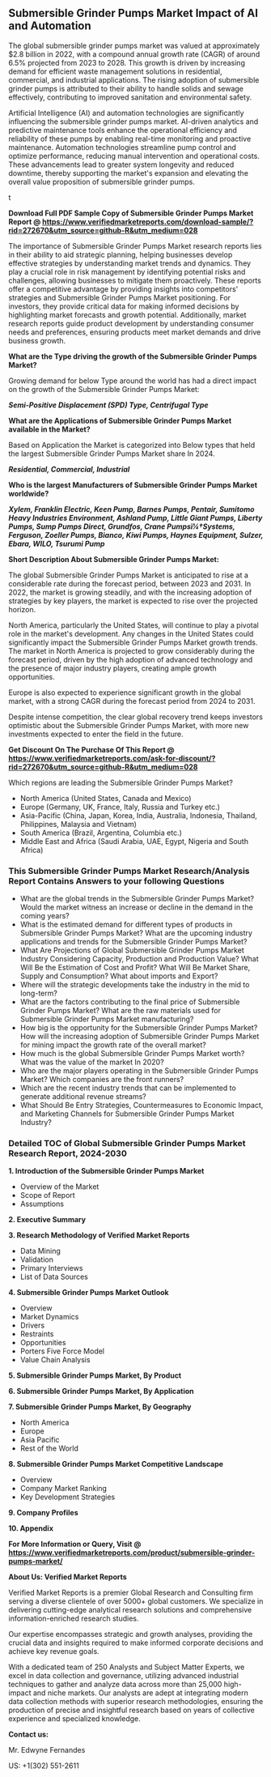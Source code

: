<h2>Submersible Grinder Pumps Market Impact of AI and Automation</h2><p>The global submersible grinder pumps market was valued at approximately $2.8 billion in 2022, with a compound annual growth rate (CAGR) of around 6.5% projected from 2023 to 2028. This growth is driven by increasing demand for efficient waste management solutions in residential, commercial, and industrial applications. The rising adoption of submersible grinder pumps is attributed to their ability to handle solids and sewage effectively, contributing to improved sanitation and environmental safety.</p><p>Artificial Intelligence (AI) and automation technologies are significantly influencing the submersible grinder pumps market. AI-driven analytics and predictive maintenance tools enhance the operational efficiency and reliability of these pumps by enabling real-time monitoring and proactive maintenance. Automation technologies streamline pump control and optimize performance, reducing manual intervention and operational costs. These advancements lead to greater system longevity and reduced downtime, thereby supporting the market's expansion and elevating the overall value proposition of submersible grinder pumps.</p>t</p><p id="" class=""><strong>Download Full PDF Sample Copy of Submersible Grinder Pumps Market Report @ <a href="https://www.verifiedmarketreports.com/download-sample/?rid=272670&utm_source=github-R&utm_medium=028" target="_blank">https://www.verifiedmarketreports.com/download-sample/?rid=272670&utm_source=github-R&utm_medium=028</a></strong></p><p>The importance of&nbsp;Submersible Grinder Pumps Market research reports lies in their ability to aid strategic planning, helping businesses develop effective strategies by understanding market trends and dynamics. They play a crucial role in risk management by identifying potential risks and challenges, allowing businesses to mitigate them proactively. These reports offer a competitive advantage by providing insights into competitors' strategies and Submersible Grinder Pumps Market positioning. For investors, they provide critical data for making informed decisions by highlighting market forecasts and growth potential. Additionally, market research reports guide product development by understanding consumer needs and preferences, ensuring products meet market demands and drive business growth.</p><p><strong>What are the&nbsp;Type driving the growth of the Submersible Grinder Pumps Market?</strong></p><p id="" class="">Growing demand for below Type around the world has had a direct impact on the growth of the Submersible Grinder Pumps Market:</p><em><strong>Semi-Positive Displacement (SPD) Type, Centrifugal Type</strong></em></p><strong>What are the&nbsp;Applications&nbsp;of Submersible Grinder Pumps Market available in the Market?</strong></p><p id="" class="">Based on Application the Market is categorized into Below types that held the largest Submersible Grinder Pumps Market share In 2024.</p><em><strong>Residential, Commercial, Industrial</strong></em></p><strong>Who is the largest Manufacturers of Submersible Grinder Pumps Market worldwide?</strong></p><p><em><strong>Xylem, Franklin Electric, Keen Pump, Barnes Pumps, Pentair, Sumitomo Heavy Industries Environment, Ashland Pump, Little Giant Pumps, Liberty Pumps, Sump Pumps Direct, Grundfos, Crane Pumpsï¼†Systems, Ferguson, Zoeller Pumps, Bianco, Kiwi Pumps, Haynes Equipment, Sulzer, Ebara, WILO, Tsurumi Pump</strong></em></p><p id="" class=""><strong>Short Description About Submersible Grinder Pumps Market:</strong></p><p>The global Submersible Grinder Pumps Market is anticipated to rise at a considerable rate during the forecast period, between 2023 and 2031. In 2022, the market is growing steadily, and with the increasing adoption of strategies by key players, the market is expected to rise over the projected horizon.</p><p>North America, particularly the United States, will continue to play a pivotal role in the market's development. Any changes in the United States could significantly impact the Submersible Grinder Pumps Market growth trends. The market in North America is projected to grow considerably during the forecast period, driven by the high adoption of advanced technology and the presence of major industry players, creating ample growth opportunities.</p><p>Europe is also expected to experience significant growth in the global market, with a strong CAGR during the forecast period from 2024 to 2031.</p><p>Despite intense competition, the clear global recovery trend keeps investors optimistic about the Submersible Grinder Pumps Market, with more new investments expected to enter the field in the future.</p><p id="" class=""><strong>Get Discount On The Purchase Of This Report @ <a href="https://www.verifiedmarketreports.com/ask-for-discount/?rid=272670&utm_source=github-R&utm_medium=028" target="_blank">https://www.verifiedmarketreports.com/ask-for-discount/?rid=272670&utm_source=github-R&utm_medium=028</a></strong></p>Which regions are leading the Submersible Grinder Pumps Market?</p><ul><li>North America (United States, Canada and Mexico)</li><li>Europe (Germany, UK, France, Italy, Russia and Turkey etc.)</li><li>Asia-Pacific (China, Japan, Korea, India, Australia, Indonesia, Thailand, Philippines, Malaysia and Vietnam)</li><li>South America (Brazil, Argentina, Columbia etc.)</li><li>Middle East and Africa (Saudi Arabia, UAE, Egypt, Nigeria and South Africa)</li></ul><h3 id="" class="">This Submersible Grinder Pumps Market Research/Analysis Report Contains Answers to your following Questions</h3><ul><li>What are the global trends in the Submersible Grinder Pumps Market? Would the market witness an increase or decline in the demand in the coming years?</li><li>What is the estimated demand for different types of products in Submersible Grinder Pumps Market? What are the upcoming industry applications and trends for the Submersible Grinder Pumps Market?</li><li>What Are Projections of Global Submersible Grinder Pumps Market Industry Considering Capacity, Production and Production Value? What Will Be the Estimation of Cost and Profit? What Will Be Market Share, Supply and Consumption? What about imports and Export?</li><li>Where will the strategic developments take the industry in the mid to long-term?</li><li>What are the factors contributing to the final price of Submersible Grinder Pumps Market? What are the raw materials used for Submersible Grinder Pumps Market manufacturing?</li><li>How big is the opportunity for the Submersible Grinder Pumps Market? How will the increasing adoption of Submersible Grinder Pumps Market for mining impact the growth rate of the overall market?</li><li>How much is the global Submersible Grinder Pumps Market worth? What was the value of the market In 2020?</li><li>Who are the major players operating in the Submersible Grinder Pumps Market? Which companies are the front runners?</li><li>Which are the recent industry trends that can be implemented to generate additional revenue streams?</li><li>What Should Be Entry Strategies, Countermeasures to Economic Impact, and Marketing Channels for Submersible Grinder Pumps Market Industry?</li></ul><h3 id="" class="">Detailed TOC of Global Submersible Grinder Pumps Market Research Report, 2024-2030</h3><p id="" class=""><strong>1. Introduction of the Submersible Grinder Pumps Market</strong></p><ul><li>Overview of the Market</li><li>Scope of Report</li><li>Assumptions</li></ul><p id="" class=""><strong>2. Executive Summary</strong></p><p id="" class=""><strong>3. Research Methodology of Verified Market Reports</strong></p><ul><li>Data Mining</li><li>Validation</li><li>Primary Interviews</li><li>List of Data Sources</li></ul><p id="" class=""><strong>4. Submersible Grinder Pumps Market Outlook</strong></p><ul><li>Overview</li><li>Market Dynamics</li><li>Drivers</li><li>Restraints</li><li>Opportunities</li><li>Porters Five Force Model</li><li>Value Chain Analysis</li></ul><p id="" class=""><strong>5. Submersible Grinder Pumps Market, By Product</strong></p><p id="" class=""><strong>6. Submersible Grinder Pumps Market, By Application</strong></p><p id="" class=""><strong>7. Submersible Grinder Pumps Market, By Geography</strong></p><ul><li>North America</li><li>Europe</li><li>Asia Pacific</li><li>Rest of the World</li></ul><p id="" class=""><strong>8. Submersible Grinder Pumps Market Competitive Landscape</strong></p><ul><li>Overview</li><li>Company Market Ranking</li><li>Key Development Strategies</li></ul><p id="" class=""><strong>9. Company Profiles</strong></p><p id="" class=""><strong>10. Appendix</strong></p><p id="" class=""><strong>For More Information or Query, Visit @ <a href="https://www.verifiedmarketreports.com/product/submersible-grinder-pumps-market/" target="_blank">https://www.verifiedmarketreports.com/product/submersible-grinder-pumps-market/</a></strong></p><p id="" class=""><strong>About Us: Verified Market Reports</strong></p><p id="" class="">Verified Market Reports is a premier Global Research and Consulting firm serving a diverse clientele of over 5000+ global customers. We specialize in delivering cutting-edge analytical research solutions and comprehensive information-enriched research studies.</p><p id="" class="">Our expertise encompasses strategic and growth analyses, providing the crucial data and insights required to make informed corporate decisions and achieve key revenue goals.</p><p id="" class="">With a dedicated team of 250 Analysts and Subject Matter Experts, we excel in data collection and governance, utilizing advanced industrial techniques to gather and analyze data across more than 25,000 high-impact and niche markets. Our analysts are adept at integrating modern data collection methods with superior research methodologies, ensuring the production of precise and insightful research based on years of collective experience and specialized knowledge.</p><p id="" class=""><strong>Contact us:</strong></p><p id="" class="">Mr. Edwyne Fernandes</p><p id="" class="">US: +1(302) 551-2611</p>